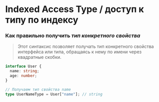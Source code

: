 # Indexed Access Type / доступ к типу по индексу

### Как правильно получить _тип конкретного свойства_

> Этот синтаксис позволяет получать тип конкретного свойства интерфейса или типа, обращаясь к нему по имени через квадратные скобки.

```ts
interface User {
  name: string;
  age: number;
}

// Получаем тип свойства name
type UserNameType = User["name"]; // string
```

